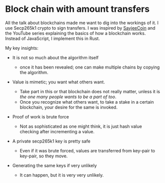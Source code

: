 # Block chain with amount transfers 

All the talk about blockchains made me want to dig into the workings of it. I use Secp265k1 crypto
to sign transfers. I was inspired by [SavjeeCoin](https://github.com/Savjee/SavjeeCoin) and 
the YouTube series explaining the basics of how a blockchain works.
Instead of JavaScript, I implement this in Rust.
 
My key insights:

* It is not so much about the algorithm itself
  * once it has been revealed; one can make multiple chains by copying the algorithm.

* Value is mimetic; you want what others want.
  * Take part in this or that blockchain does not really matter, unless it is *the one many people wants to be a part of too*. 
  * Once you recognize what others want, to take a stake in a certain blockchain, your desire for the same is invoked.

* Proof of work is brute force
  * Not as sophisticated as one might think, it is just hash value checking after incrementing a value.

* A private secp265k1 key is pretty safe
  * Even if it was brute forced, values are transferred from key-pair to key-pair, so they move.

* Generating the same keys if very unlikely
  * It can happen, but it is very very unlikely.

